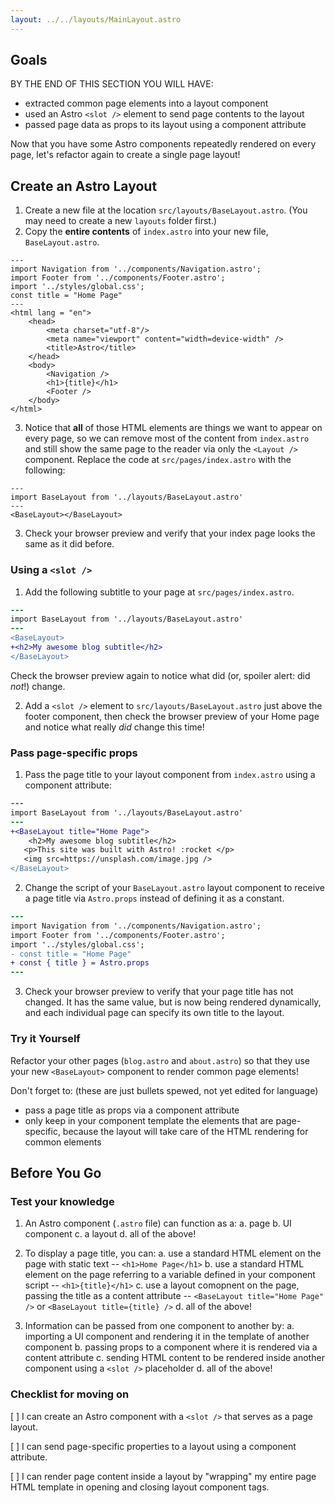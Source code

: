 ```yaml
---
layout: ../../layouts/MainLayout.astro
---
```


## Goals

BY THE END OF THIS SECTION YOU WILL HAVE:
- extracted common page elements into a layout component
- used an Astro `<slot />` element to send page contents to the layout
- passed page data as props to its layout using a component attribute


Now that you have some Astro components repeatedly rendered on every page, let's refactor again to create a single page layout!

## Create an Astro Layout 

1. Create a new file at the location `src/layouts/BaseLayout.astro`. (You may need to create a new `layouts` folder first.)
2. Copy the **entire contents** of `index.astro` into your new file, `BaseLayout.astro`.
```astro
---
import Navigation from '../components/Navigation.astro';
import Footer from '../components/Footer.astro';
import '../styles/global.css';
const title = "Home Page"
---
<html lang = "en">
    <head>
        <meta charset="utf-8"/>
        <meta name="viewport" content="width=device-width" />
        <title>Astro</title>
    </head>
    <body>
        <Navigation />
        <h1>{title}</h1>
        <Footer />
    </body>
</html>
```

3. Notice that **all** of those HTML elements are things we want to appear on every page, so we can remove most of the content from `index.astro` and still show the same page to the reader via only the `<Layout />` component. Replace the code at `src/pages/index.astro` with the following:
```astro
---
import BaseLayout from '../layouts/BaseLayout.astro'
---
<BaseLayout></BaseLayout>
```
3. Check your browser preview and verify that your index page looks the same as it did before.

### Using a `<slot />`

1. Add the following subtitle to your page at `src/pages/index.astro`.

 ```diff
---
import BaseLayout from '../layouts/BaseLayout.astro'
---
<BaseLayout>
+<h2>My awesome blog subtitle</h2>
</BaseLayout>
```

Check the browser preview again to notice what did (or, spoiler alert: did _not_!) change.
    
2. Add a `<slot />` element to `src/layouts/BaseLayout.astro` just above the footer component, then check the browser preview of your Home page and notice what really _did_ change this time!

### Pass page-specific props

1. Pass the page title to your layout component from `index.astro` using a component attribute: 
```diff
---
import BaseLayout from '../layouts/BaseLayout.astro'
---
+<BaseLayout title="Home Page">
    <h2>My awesome blog subtitle</h2>
   <p>This site was built with Astro! :rocket </p>
   <img src=https://unsplash.com/image.jpg />
</BaseLayout>
```
 2. Change the script of your `BaseLayout.astro` layout component to receive a page title via `Astro.props` instead of defining it as a constant.
 ```diff
---
import Navigation from '../components/Navigation.astro';
import Footer from '../components/Footer.astro';
import '../styles/global.css';
- const title = "Home Page"
+ const { title } = Astro.props
---
```
 3. Check your browser preview to verify that your page title has not changed. It has the same value, but is now being rendered dynamically, and each individual page can specify its own title to the layout.
 
### Try it Yourself
Refactor your other pages (`blog.astro` and `about.astro`) so that they use your new `<BaseLayout>` component to render common page elements!

Don't forget to: (these are just bullets spewed, not yet edited for language)
- pass a page title as props via a component attribute
- only keep in your component template the elements that are page-specific, because the layout will take care of the HTML rendering for common elements
 
## Before You Go

### Test your knowledge

1. An Astro component (`.astro` file) can function as a:
a. page
b. UI component
c. a layout
d. all of the above!

2. To display a page title, you can:
a. use a standard HTML element on the page with static text -- `<h1>Home Page</h1>`
b. use a standard HTML element on the page referring to a variable defined in your component script -- `<h1>{title}</h1>`
c. use a layout comopnent on the page, passing the title as a content attribute -- `<BaseLayout title="Home Page" />` or `<BaseLayout title={title} />`
d. all of the above!

3. Information can be passed from one component to another by:
a. importing a UI component and rendering it in the template of another component
b. passing props to a component where it is rendered via a content attribute
c. sending HTML content to be rendered inside another component using a `<slot />` placeholder
d. all of the above!


### Checklist for moving on
[ ] I can create an Astro component with a `<slot />` that serves as a page layout.

[ ] I can send page-specific properties to a layout using a component attribute.

[ ] I can render page content inside a layout by "wrapping" my entire page HTML template in opening and closing layout component tags.